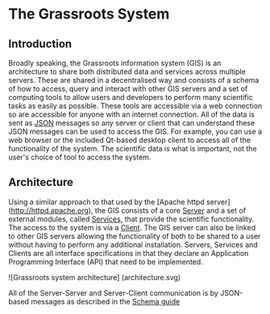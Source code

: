 ﻿# The Grassroots System

## Introduction

Broadly speaking, the Grassroots information system (GIS) is an architecture to share both distributed data and services across multiple servers. 
These are shared in a decentralised way and consists of a schema of how to access, query and interact with other GIS servers and a set of computing tools to allow users and developers to perform many scientific tasks as easily as possible. 
These tools are accessible via a web connection so are accessible for anyone with an internet connection.
All of the data is sent as [JSON](http://json.org/) messages so any server or client that can understand these JSON messages can be used to access the GIS. For example, you can use a web browser or the included Qt-based desktop client to access all of the functionality of the system. The scientific data is what is important, not the user's choice of tool to access the system.


## Architecture

Using a similar approach to that used by the [Apache httpd server] (http://httpd.apache.org), the GIS consists of a core [Server](server.md) and a set of external modules, called [Services](services.md), that provide the scientific functionality. The access to the system is via a [Client](#clients). The GIS server can also be linked to other GIS servers allowing the functionality of both to be shared to a user without having to perform any additional installation. Servers, Services and Clients are all interface specifications in that they declare an Application Programming Interface (API) that need to be implemented. 

![Grassroots system architecture] (architecture.svg)


All of the Server-Server and Server-Client communication is by JSON-based messages as described in the [Schema guide](schema.md "Schema Guide")
